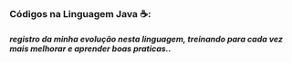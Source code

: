 ### Códigos na Linguagem Java :coffee::

##### registro da minha evolução nesta linguagem, treinando para cada vez mais melhorar e aprender boas praticas..